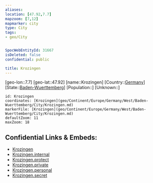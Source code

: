 ```yaml
---
aliases: 
location: [47.92,7.7]
mapzoom: [7,12] 
mapmarker: city 
type: City
tags:
- geo/City


SpocWebEntityId: 31667
isDeleted: false
confidential: public

title: Krozingen
---
```

[geo-lon::7.7]
[geo-lat::47.92]
[name::Krozingen]
[Country::[Germany](geo/Continent/Europe/Germany.md)]
[State::[Baden-Wuerttemberg](geo/Continent/Europe/Germany/West/Baden-Wuerttemberg.md)]
[Population::]
[Unknown::]


```leaflet
id: Krozingen
coordinates: [Krozingen](geo/Continent/Europe/Germany/West/Baden-Wuerttemberg/City/Krozingen.md)
markerFile: [Krozingen](geo/Continent/Europe/Germany/West/Baden-Wuerttemberg/City/Krozingen.md)
defaultZoom: 11 
maxZoom: 18
```


## Confidential Links & Embeds: 
- [Krozingen](../../../../../../../../_public/geo/Continent/Europe/Germany/West/Baden-Wuerttemberg/City/Krozingen.md) 
- [Krozingen.internal](../../../../../../../../_internal/geo/Continent/Europe/Germany/West/Baden-Wuerttemberg/City/Krozingen.internal.md) 
- [Krozingen.protect](../../../../../../../../_protect/geo/Continent/Europe/Germany/West/Baden-Wuerttemberg/City/Krozingen.protect.md) 
- [Krozingen.private](../../../../../../../../_private/geo/Continent/Europe/Germany/West/Baden-Wuerttemberg/City/Krozingen.private.md) 
- [Krozingen.personal](../../../../../../../../_personal/geo/Continent/Europe/Germany/West/Baden-Wuerttemberg/City/Krozingen.personal.md) 
- [Krozingen.secret](../../../../../../../../_secret/geo/Continent/Europe/Germany/West/Baden-Wuerttemberg/City/Krozingen.secret.md) 
